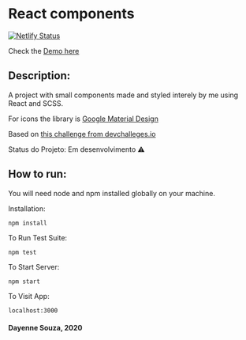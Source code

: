 # React components

[![Netlify Status](https://api.netlify.com/api/v1/badges/4e8facd9-91ef-4530-b436-74c5b3ae2091/deploy-status)](https://app.netlify.com/sites/day-react-components/deploys)

Check the [Demo here](day-react-components.netlify.app)

## Description:

A project with small components made and styled interely by me using React and SCSS.

For icons the library is [Google Material Design](https://material.io/resources/icons/?style=baseline)

Based on [this challenge from devchalleges.io](https://devchallenges.io/challenges/ohgVTyJCbm5OZyTB2gNY)

Status do Projeto: Em desenvolvimento :warning:

## How to run:

You will need node and npm installed globally on your machine.

Installation:

`npm install`

To Run Test Suite:

`npm test`

To Start Server:

`npm start`

To Visit App:

`localhost:3000`

#### Dayenne Souza, 2020
